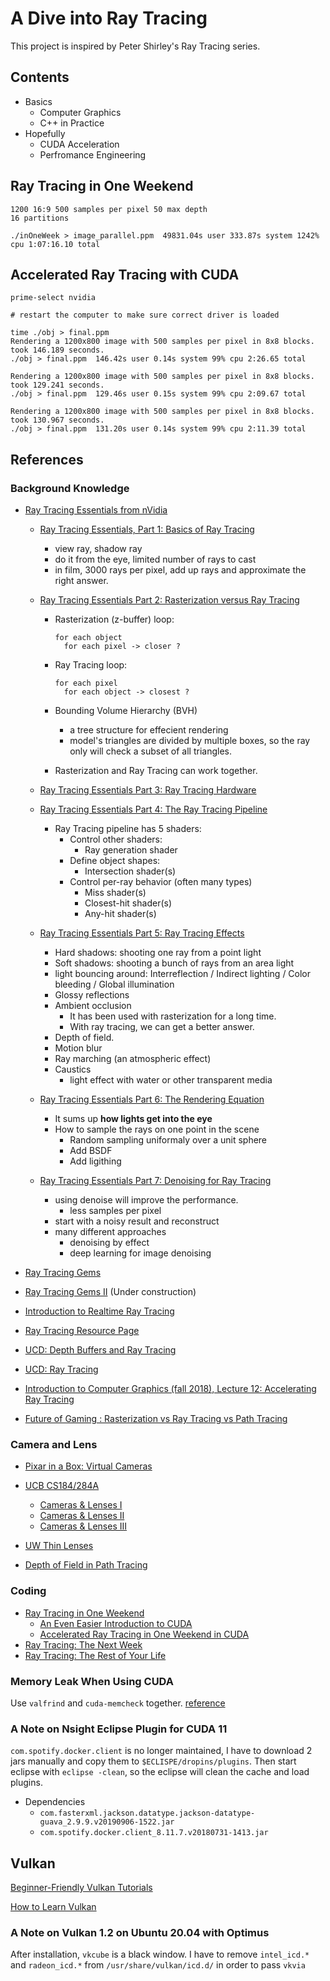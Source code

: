 # A Dive into Ray Tracing

This project is inspired by Peter Shirley's Ray Tracing series.

## Contents
- Basics
  - Computer Graphics
  - C++ in Practice
- Hopefully
  - CUDA Acceleration
  - Perfromance Engineering

## Ray Tracing in One Weekend

```
1200 16:9 500 samples per pixel 50 max depth 
16 partitions

./inOneWeek > image_parallel.ppm  49831.04s user 333.87s system 1242% cpu 1:07:16.10 total
```

## Accelerated Ray Tracing with CUDA

```
prime-select nvidia

# restart the computer to make sure correct driver is loaded

time ./obj > final.ppm
Rendering a 1200x800 image with 500 samples per pixel in 8x8 blocks.
took 146.189 seconds.
./obj > final.ppm  146.42s user 0.14s system 99% cpu 2:26.65 total

Rendering a 1200x800 image with 500 samples per pixel in 8x8 blocks.
took 129.241 seconds.
./obj > final.ppm  129.46s user 0.15s system 99% cpu 2:09.67 total

Rendering a 1200x800 image with 500 samples per pixel in 8x8 blocks.
took 130.967 seconds.
./obj > final.ppm  131.20s user 0.14s system 99% cpu 2:11.39 total

```

## References


### Background Knowledge

- [Ray Tracing Essentials from nVidia](https://www.youtube.com/playlist?list=PL5B692fm6--sgm8Uiava0IIvUojjFOCSR)
  - [Ray Tracing Essentials, Part 1: Basics of Ray Tracing](https://www.youtube.com/watch?v=gBPNO6ruevk)
    - view ray, shadow ray
    - do it from the eye, limited number of rays to cast
    - in film, 3000 rays per pixel, add up rays and approximate the right answer.
  - [Ray Tracing Essentials Part 2: Rasterization versus Ray Tracing](https://www.youtube.com/watch?v=ynCxnR1i0QY&list=PL5B692fm6--sgm8Uiava0IIvUojjFOCSR&index=2)
    - Rasterization (z-buffer) loop:
      ```
      for each object
        for each pixel -> closer ?
      ```
    - Ray Tracing loop:
      ```
      for each pixel
        for each object -> closest ?
      ```
    
    - Bounding Volume Hierarchy (BVH)
      - a tree structure for effecient rendering
      - model's triangles are divided by multiple boxes, so the ray only will check a subset of all triangles.

    - Rasterization and Ray Tracing can work together.
  -  [Ray Tracing Essentials Part 3: Ray Tracing Hardware](https://www.youtube.com/watch?v=EoQfX1q-VNE&list=PL5B692fm6--sgm8Uiava0IIvUojjFOCSR&index=3)

  - [Ray Tracing Essentials Part 4: The Ray Tracing Pipeline](https://www.youtube.com/watch?v=LoKUmbvbcRY&list=PL5B692fm6--sgm8Uiava0IIvUojjFOCSR&index=4)
    - Ray Tracing pipeline has 5 shaders:
      - Control other shaders:
        - Ray generation shader
      - Define object shapes:
        - Intersection shader(s)
      - Control per-ray behavior (often many types)
        - Miss shader(s)
        - Closest-hit shader(s)
        - Any-hit shader(s)
  - [Ray Tracing Essentials Part 5: Ray Tracing Effects](https://www.youtube.com/watch?v=Rk5nD8tt_W4&list=PL5B692fm6--sgm8Uiava0IIvUojjFOCSR&index=5)
    - Hard shadows: shooting one ray from a point light
    - Soft shadows: shooting a bunch of rays from an area light
    - light bouncing around: Interreflection / Indirect lighting / Color bleeding / Global illumination
    - Glossy reflections
    - Ambient occlusion
      - It has been used with rasterization for a long time.
      - With ray tracing, we can get a better answer.
    - Depth of field.
    - Motion blur
    - Ray marching (an atmospheric effect)
    - Caustics
      - light effect with water or other transparent media

  - [Ray Tracing Essentials Part 6: The Rendering Equation](https://www.youtube.com/watch?v=AODo_RjJoUA&list=PL5B692fm6--sgm8Uiava0IIvUojjFOCSR&index=6)
    - It sums up **how lights get into the eye**
    - How to sample the rays on one point in the scene
      - Random sampling uniformaly over a unit sphere
      - Add BSDF
      - Add ligithing

  - [Ray Tracing Essentials Part 7: Denoising for Ray Tracing](https://www.youtube.com/watch?v=6O2B9BZiZjQ&list=PL5B692fm6--sgm8Uiava0IIvUojjFOCSR&index=7)
    - using denoise will improve the performance.
      - less samples per pixel
    - start with a noisy result and reconstruct
    - many different approaches
      - denoising by effect
      - deep learning for image denoising

- [Ray Tracing Gems](http://www.realtimerendering.com/raytracinggems/)

- [Ray Tracing Gems II](http://www.realtimerendering.com/raytracinggems/rtg2/index.html) (Under construction)

- [Introduction to Realtime Ray Tracing](http://rtintro.realtimerendering.com/)

- [Ray Tracing Resource Page](http://www.realtimerendering.com/raytracing.html)

- [UCD: Depth Buffers and Ray Tracing](https://www.youtube.com/watch?v=Xks1v4GNUiY)
- [UCD: Ray Tracing](https://www.youtube.com/watch?v=Ahp6LDQnK4Y)

- [Introduction to Computer Graphics (fall 2018), Lecture 12: Accelerating Ray Tracing](https://www.youtube.com/watch?v=FbLCMy-M2ls)

- [Future of Gaming : Rasterization vs Ray Tracing vs Path Tracing](https://medium.com/@junyingw/future-of-gaming-rasterization-vs-ray-tracing-vs-path-tracing-32b334510f1f)


### Camera and Lens

- [Pixar in a Box: Virtual Cameras](https://www.khanacademy.org/computing/pixar/virtual-cameras)

- [UCB CS184/284A](https://cs184.eecs.berkeley.edu/uploads/lectures/)
  - [Cameras & Lenses I](https://cs184.eecs.berkeley.edu/uploads/lectures/20_cameras-1/20_cameras-1_slides.pdf)
  - [Cameras & Lenses II](https://cs184.eecs.berkeley.edu/uploads/lectures/21_camera-2/21_camera-2_slides.pdf)
  - [Cameras & Lenses III](https://cs184.eecs.berkeley.edu/uploads/lectures/22_camera-3/22_camera-3_slides.pdf)
- [UW Thin Lenses](https://www.google.com/url?sa=t&rct=j&q=&esrc=s&source=web&cd=&ved=2ahUKEwi5yvnE1-ntAhUBqlkKHfOPDcUQFjANegQIMBAC&url=https%3A%2F%2Fcanvas.uw.edu%2Ffiles%2F44759652%2Fdownload%3Fdownload_frd%3D1&usg=AOvVaw38WeHxWsNTNzU474RkSlGU)

- [Depth of Field in Path Tracing](https://medium.com/@elope139/depth-of-field-in-path-tracing-e61180417027)

### Coding

- [Ray Tracing in One Weekend](https://raytracing.github.io/books/RayTracingInOneWeekend.html)
  - [An Even Easier Introduction to CUDA](https://developer.nvidia.com/blog/even-easier-introduction-cuda/)
  - [Accelerated Ray Tracing in One Weekend in CUDA](https://developer.nvidia.com/blog/accelerated-ray-tracing-cuda/)
- [Ray Tracing: The Next Week](https://raytracing.github.io/books/RayTracingTheNextWeek.html) 
- [Ray Tracing: The Rest of Your Life](https://raytracing.github.io/books/RayTracingTheRestOfYourLife.html)


### Memory Leak When Using CUDA

Use `valfrind` and `cuda-memcheck` together. [reference](https://stackoverflow.com/questions/20593450/valgrind-and-cuda-are-reported-leaks-real)
### A Note on Nsight Eclipse Plugin for CUDA 11

`com.spotify.docker.client` is no longer maintained, I have to download 2 jars manually and copy them to `$ECLISPE/dropins/plugins`. 
Then start eclipse with `eclipse -clean`, so the eclipse will clean the cache and load plugins.

- Dependencies
  - `com.fasterxml.jackson.datatype.jackson-datatype-guava_2.9.9.v20190906-1522.jar`
  - `com.spotify.docker.client_8.11.7.v20180731-1413.jar`



## Vulkan

[Beginner-Friendly Vulkan Tutorials](http://stephaniehurlburt.com/blog/2017/7/14/beginner-friendly-vulkan-tutorials)

[How to Learn Vulkan](https://www.jeremyong.com/c++/vulkan/graphics/rendering/2018/03/26/how-to-learn-vulkan/)

### A Note on Vulkan 1.2 on Ubuntu 20.04 with Optimus

After installation, `vkcube` is a black window. I have to remove `intel_icd.*` and `radeon_icd.*` from `/usr/share/vulkan/icd.d/` in order to pass `vkvia`


